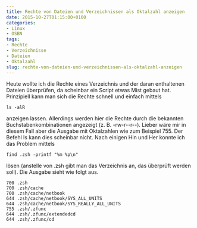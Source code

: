 ```yaml
---
title: Rechte von Dateien und Verzeichnissen als Oktalzahl anzeigen
date: 2015-10-27T01:15:00+0100
categories:
- Linux
- OSBN
tags:
- Rechte
- Verzeichnisse
- Dateien
- Oktalzahl
slug: rechte-von-dateien-und-verzeichnissen-als-oktalzahl-anzeigen
---
```

Heute wollte ich die Rechte eines Verzeichnis und der daran enthaltenen Dateien überprüfen, da scheinbar ein Script etwas Mist gebaut hat. Prinzipiell kann man sich die Rechte schnell und einfach mittels

<pre class="line-numbers" style="white-space:pre-wrap;">
<code class="language-bash">ls -alR</code>
</pre>

anzeigen lassen. Allerdings werden hier die Rechte durch die bekannten Buchstabenkombinationen angezeigt (z. B. -rw-r--r--). Lieber wäre mir in diesem Fall aber die Ausgabe mit Oktalzahlen wie zum Beispiel 755. Der Befehl ls kann dies scheinbar nicht. Nach einigen Hin und Her konnte ich das Problem mittels

<pre class="line-numbers" style="white-space:pre-wrap;">
<code class="language-bash">find .zsh -printf "%m %p\n"</code>
</pre>

lösen (anstelle von .zsh gibt man das Verzeichnis an, das überprüft werden soll). Die Ausgabe sieht wie folgt aus.

<pre class="line-numbers" style="white-space:pre-wrap;">
<code class="language-bash">700 .zsh
700 .zsh/cache
700 .zsh/cache/netbook
644 .zsh/cache/netbook/SYS_ALL_UNITS
644 .zsh/cache/netbook/SYS_REALLY_ALL_UNITS
755 .zsh/.zfunc
644 .zsh/.zfunc/extendedcd
644 .zsh/.zfunc/cd</code>
</pre>

